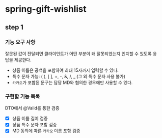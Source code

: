 # spring-gift-wishlist
## step 1
### 기능 요구 사항
잘못된 값이 전달되면 클라이언트가 어떤 부분이 왜 잘못되었는지 인지할 수 있도록 응답을 제공한다.
- 상품 이름은 공백을 포함하여 최대 15자까지 입력할 수 있다.
- 특수 문자 가능: ( ), [ ], +, -, &, /, _ (그 외 특수 문자 사용 불가)
- `카카오`가 포함된 문구는 담당 MD와 협의한 경우에만 사용할 수 있다.

### 구현할 기능 목록
DTO에서 @Valid를 통한 검증
- [X] 상품 이름 길이 검증
- [X] 상품 특수 문자 포함 검증
- [X] MD 동의에 따른 `카카오` 이름 포함 검증
